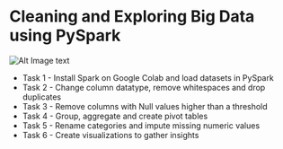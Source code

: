 # Cleaning and Exploring Big Data using PySpark

![Alt Image text](https://github.com/AndreBluhm/Project_DataAnalysis-PySpark/blob/main/Coursera_Cleaning-and-Exploring-Big-Data-using-PySpark.png?raw=true)

- Task 1 - Install Spark on Google Colab and load datasets in PySpark
- Task 2 - Change column datatype, remove whitespaces and drop duplicates
- Task 3 - Remove columns with Null values higher than a threshold
- Task 4 - Group, aggregate and create pivot tables
- Task 5 - Rename categories and impute missing numeric values
- Task 6 - Create visualizations to gather insights
